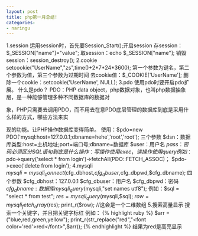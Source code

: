 ```yaml
---
layout: post
title: php第一月总结!
categories:
- naringu
---
```



1.session
运用session时，首先要Session_Start();开启session
存session：$_SESSION["name"]="value";
取session：echo $_SESSION["name"];
销毁session：session_destroy(); 
2.cookie
setcookie("UserName","zs",time()+2*7*24*3600);
第一个参数为键名，第二个参数为值，第三个参数为过期时间
去cookie值：$_COOKIE['UserName'];
删除一个cookie：setcookie('UserName', NULL);
3.pdo
使用pdo时要开启pdo扩展。
什么是pdo？
PDO：PHP data object，php数据对象，也叫php数据抽象层，是一种能够管理多种不同数据库的数据对

象，PHP只需要去调用PDO，而不用去在意PDO底层管理的数据库到底是采用什么样的方式，哪些方法来实

现的功能。让PHP操作数据库变得简单。
使用：$pdo=new PDO('mysql:host=127.0.0.1;dbname=hehe','root','root');
三个参数
	$dsn：数据库类型:host=主机地址;port=端口号;dbname=数据库
	$user：用户名
	$pass：密码
必须区分SQL语句到底是什么操作：写操作使用exec，读操作使用query
例如：$pdo->query('select * from login')->fetchAll(PDO::FETCH_ASSOC)；
      $pdo->exec('delete from login');
4.mysqli	
$mysqli = mysqli_connect($cfg_dbhost,$cfg_dbuser,$cfg_dbpwd,$cfg_dbname);
四个参数
	$cfg_dbhost：127.0.0.1
	$cfg_dbuser：用户名
	$cfg_dbpwd：密码
	$cfg_dbname: 数据库
mysqli_query($mysqli,"set names utf8");
例如：$sql = "select * from test";
 $res = mysqli_query($mysqli,$sql);
$row=mysqli_fetch_array($res);
print_r($row);  	//这会是一个二维数组
5.搜索高量显示
搜索一个关键字，并且把关键字标红
例如：
{% highlight ruby %}
$arr = ("blue,red,green,yellow");
print_r(str_replace("red","<font color='red'>red</font>",$arr));
{% endhighlight %}
结果为red是高亮显示
